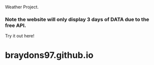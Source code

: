 Weather Project.


### Note the website will only display 3 days of DATA due to the free API.
Try it out here!
# braydons97.github.io
